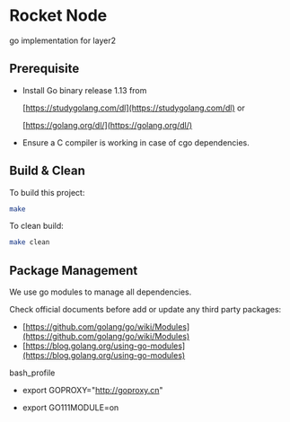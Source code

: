 # Rocket Node

go implementation for layer2

## Prerequisite

- Install Go binary release 1.13 from

  [https://studygolang.com/dl](https://studygolang.com/dl) or

  [https://golang.org/dl/](https://golang.org/dl/)
- Ensure a C compiler is working in case of cgo dependencies.

## Build & Clean

To build this project:

```sh
make
```

To clean build:

```sh
make clean
```

## Package Management

We use go modules to manage all dependencies.

Check official documents before add or update any third party packages:

- [https://github.com/golang/go/wiki/Modules](https://github.com/golang/go/wiki/Modules)
- [https://blog.golang.org/using-go-modules](https://blog.golang.org/using-go-modules)

bash_profile
- export GOPROXY="http://goproxy.cn" 

- export GO111MODULE=on
